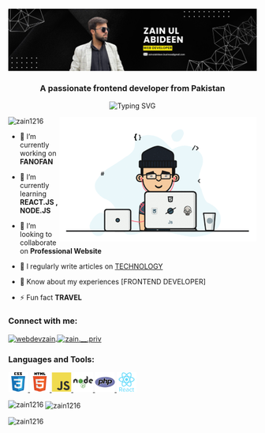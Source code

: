 ![logo](https://github.com/Zain1216/ZAIN1216/blob/main/1739124161353.jpg)

<h3 align="center">A passionate frontend developer from Pakistan</h3>
<p align="center">
  <img src="https://readme-typing-svg.demolab.com?font=Fira+Code&pause=1000&center=true&vCenter=true&width=435&lines=Frontend+Developer+%F0%9F%92%BB;Next.js+%7C+Tailwind+CSS+%7C+TypeScript;JavaScript+%7C+Python+%7C+Streamlit+Lover;Building+Fast+%26+Responsive+Websites" alt="Typing SVG" />
</p>

<p align="right">
  <img align="right" alt="coding" width="400" src="image.gif">
</p>

<p align="left"> 
  <img src="https://komarev.com/ghpvc/?username=zain1216&label=Profile%20views&color=0e75b6&style=flat" alt="zain1216" /> 
</p>

- 🔭 I’m currently working on **FANOFAN**

- 🌱 I’m currently learning **REACT.JS , NODE.JS**

- 👯 I’m looking to collaborate on **Professional Website**

- 📝 I regularly write articles on [TECHNOLOGY](TECHNOLOGY)

- 📄 Know about my experiences [FRONTEND DEVELOPER]

- ⚡ Fun fact **TRAVEL**

<h3 align="left">Connect with me:</h3>
<p align="left">
  <a href="https://www.linkedin.com/in/webdevzain/" target="blank">
    <img align="center" src="https://raw.githubusercontent.com/rahuldkjain/github-profile-readme-generator/master/src/images/icons/Social/linked-in-alt.svg" alt="webdevzain" height="30" width="40" />
  </a>
  <a href="https://instagram.com/zain.__.priv" target="blank">
    <img align="center" src="https://raw.githubusercontent.com/rahuldkjain/github-profile-readme-generator/master/src/images/icons/Social/instagram.svg" alt="zain.__.priv" height="30" width="40" />
  </a>
</p>

<h3 align="left">Languages and Tools:</h3>
<p align="left">
  <a href="https://www.w3schools.com/css/" target="_blank" rel="noreferrer"> 
    <img src="https://raw.githubusercontent.com/devicons/devicon/master/icons/css3/css3-original-wordmark.svg" alt="css3" width="40" height="40"/> 
  </a> 
  <a href="https://www.w3.org/html/" target="_blank" rel="noreferrer"> 
    <img src="https://raw.githubusercontent.com/devicons/devicon/master/icons/html5/html5-original-wordmark.svg" alt="html5" width="40" height="40"/> 
  </a> 
  <a href="https://developer.mozilla.org/en-US/docs/Web/JavaScript" target="_blank" rel="noreferrer"> 
    <img src="https://raw.githubusercontent.com/devicons/devicon/master/icons/javascript/javascript-original.svg" alt="javascript" width="40" height="40"/> 
  </a> 
  <a href="https://nodejs.org" target="_blank" rel="noreferrer"> 
    <img src="https://raw.githubusercontent.com/devicons/devicon/master/icons/nodejs/nodejs-original-wordmark.svg" alt="nodejs" width="40" height="40"/> 
  </a> 
  <a href="https://www.php.net" target="_blank" rel="noreferrer"> 
    <img src="https://raw.githubusercontent.com/devicons/devicon/master/icons/php/php-original.svg" alt="php" width="40" height="40"/> 
  </a> 
  <a href="https://reactjs.org/" target="_blank" rel="noreferrer"> 
    <img src="https://raw.githubusercontent.com/devicons/devicon/master/icons/react/react-original-wordmark.svg" alt="react" width="40" height="40"/> 
  </a> 
</p>

<p><img align="left" src="https://github-readme-stats.vercel.app/api/top-langs?username=zain1216&show_icons=true&locale=en&layout=compact" alt="zain1216" /></p>

<p>&nbsp;<img align="center" src="https://github-readme-stats.vercel.app/api?username=zain1216&show_icons=true&locale=en" alt="zain1216" /></p>

<p><img align="center" src="https://github-readme-streak-stats.herokuapp.com/?user=zain1216&" alt="zain1216" /></p>
